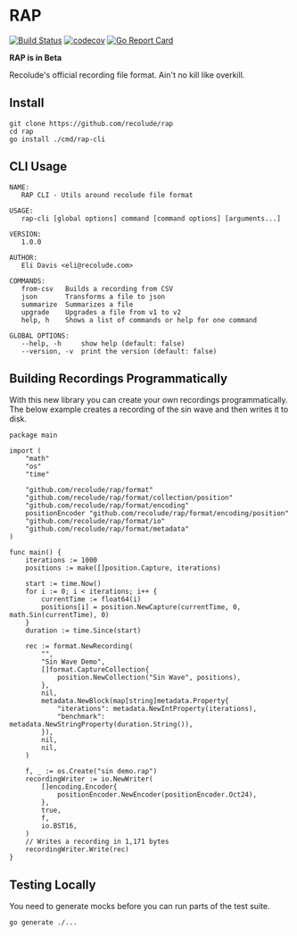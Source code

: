 # RAP

[![Build Status](https://travis-ci.com/recolude/rap.svg?branch=main)](https://travis-ci.com/recolude/rap) [![codecov](https://codecov.io/gh/recolude/rap/branch/main/graph/badge.svg?token=hOfjiGvwAj)](https://codecov.io/gh/recolude/rap)
 [![Go Report Card](https://goreportcard.com/badge/github.com/recolude/rap)](https://goreportcard.com/report/github.com/recolude/rap)

**RAP is in Beta**

Recolude's official recording file format. Ain't no kill like overkill.

## Install

```
git clone https://github.com/recolude/rap
cd rap
go install ./cmd/rap-cli
```

## CLI Usage

```
NAME:
   RAP CLI - Utils around recolude file format

USAGE:
   rap-cli [global options] command [command options] [arguments...]

VERSION:
   1.0.0

AUTHOR:
   Eli Davis <eli@recolude.com>

COMMANDS:
   from-csv   Builds a recording from CSV
   json       Transforms a file to json
   summarize  Summarizes a file
   upgrade    Upgrades a file from v1 to v2
   help, h    Shows a list of commands or help for one command

GLOBAL OPTIONS:
   --help, -h     show help (default: false)
   --version, -v  print the version (default: false)
```

## Building Recordings Programmatically

With this new library you can create your own recordings programmatically. The below example creates a recording of the sin wave and then writes it to disk.

```golang
package main

import (
	"math"
	"os"
	"time"

	"github.com/recolude/rap/format"
	"github.com/recolude/rap/format/collection/position"
	"github.com/recolude/rap/format/encoding"
	positionEncoder "github.com/recolude/rap/format/encoding/position"
	"github.com/recolude/rap/format/io"
	"github.com/recolude/rap/format/metadata"
)

func main() {
	iterations := 1000
	positions := make([]position.Capture, iterations)

	start := time.Now()
	for i := 0; i < iterations; i++ {
		currentTime := float64(i)
		positions[i] = position.NewCapture(currentTime, 0, math.Sin(currentTime), 0)
	}
	duration := time.Since(start)

	rec := format.NewRecording(
		"",
		"Sin Wave Demo",
		[]format.CaptureCollection{
			position.NewCollection("Sin Wave", positions),
		},
		nil,
		metadata.NewBlock(map[string]metadata.Property{
			"iterations": metadata.NewIntProperty(iterations),
			"benchmark":  metadata.NewStringProperty(duration.String()),
		}),
		nil,
		nil,
	)

	f, _ := os.Create("sin demo.rap")
	recordingWriter := io.NewWriter(
		[]encoding.Encoder{
			positionEncoder.NewEncoder(positionEncoder.Oct24),
		},
		true,
		f,
		io.BST16,
	)
	// Writes a recording in 1,171 bytes
	recordingWriter.Write(rec)
}

```

## Testing Locally

You need to generate mocks before you can run parts of the test suite.

```
go generate ./...
```

